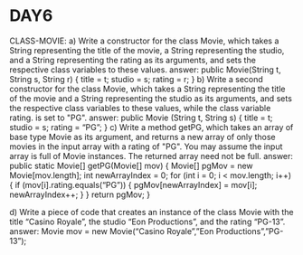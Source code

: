 # DAY6
CLASS-MOVIE:
a) Write a constructor for the class Movie, which takes a String representing the title
of the movie, a String representing the studio, and a String representing the
rating as its arguments, and sets the respective class variables to these values.
answer:
public Movie(String t, String s, String r) {
 title = t;
 studio = s;
 rating = r;
}
b) Write a second constructor for the class Movie, which takes a String representing
the title of the movie and a String representing the studio as its arguments, and
sets the respective class variables to these values, while the class variable rating.
is set to "PG".
answer:
public Movie (String t, String s) {
 title = t;
 studio = s;
 rating = “PG”;
}
c) Write a method getPG, which takes an array of base type Movie as its argument,
and returns a new array of only those movies in the input array with a rating of "PG".
You may assume the input array is full of Movie instances. The returned array need
not be full.
answer:
public static Movie[] getPG(Movie[] mov) {
 Movie[] pgMov = new Movie[mov.length];
 int newArrayIndex = 0;
 for (int i = 0; i < mov.length; i++) {
 if (mov[i].rating.equals(“PG”)) {
 pgMov[newArrayIndex] = mov[i];
 newArrayIndex++;
 }
 }
 return pgMov;
}

d) Write a piece of code that creates an instance of the class Movie with the title
“Casino Royale”, the studio “Eon Productions”, and the rating “PG-13”.
answer:
Movie mov = new Movie(“Casino Royale”,”Eon
 Productions”,”PG-13”);
 
